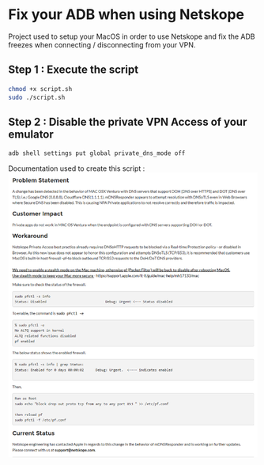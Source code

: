 # Fix your ADB when using Netskope

Project used to setup your MacOS in order to use Netskope and fix the ADB freezes when connecting / disconnecting from your VPN.

## Step 1 : Execute the script

``` bash
chmod +x script.sh
sudo ./script.sh
```

## Step 2 : Disable the private VPN Access of your emulator  

``` bash
adb shell settings put global private_dns_mode off
```

Documentation used to create this script : 
![documentation](./doc.png)